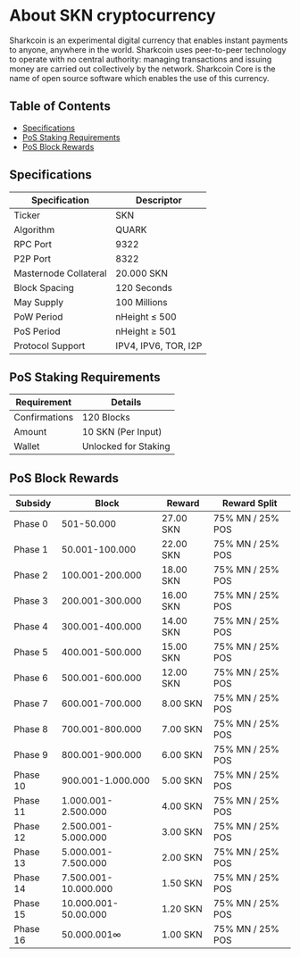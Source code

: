 About SKN cryptocurrency
=====
<p>Sharkcoin is an experimental digital currency that enables instant payments to anyone, anywhere in the world. Sharkcoin uses peer-to-peer technology to operate with no central authority: managing transactions and issuing money are carried out collectively by the network. Sharkcoin Core is the name of open source software which enables the use of this currency.</p>

## Table of Contents
- [Specifications](#specifications)
- [PoS Staking Requirements](#pos-staking-requirements)
- [PoS Block Rewards](#pos-block-rewards)

<a name="specifications"></a>
## Specifications

| Specification         | Descriptor                              |
|-----------------------|-----------------------------------------|
| Ticker                | SKN                                     |
| Algorithm             | QUARK                                   |
| RPC Port              | 9322                                    |
| P2P Port              | 8322                                    |
| Masternode Collateral | 20.000 SKN                              |
| Block Spacing         | 120 Seconds                             |
| May Supply		| 100 Millions                            |
| PoW Period            | nHeight ≤ 500                           |
| PoS Period            | nHeight ≥ 501                           |
| Protocol Support      | IPV4, IPV6, TOR, I2P                    |

<a name="pos-staking-requirements"></a>
## PoS Staking Requirements

| Requirement   | Details              |
|---------------|----------------------|
| Confirmations | 120 Blocks           |
| Amount        | 10 SKN (Per Input)  |
| Wallet        | Unlocked for Staking |

<a name="pos-block-rewards"></a>
## PoS Block Rewards

| Subsidy | Block                   | Reward      | Reward Split     | 
|---------|-----------------        |--------     |------------------|
| Phase 0 | 501-50.000              | 27.00 SKN   | 75% MN / 25% POS | 
| Phase 1 | 50.001-100.000          | 22.00 SKN   | 75% MN / 25% POS | 
| Phase 2 | 100.001-200.000         | 18.00 SKN   | 75% MN / 25% POS | 
| Phase 3 | 200.001-300.000         | 16.00 SKN   | 75% MN / 25% POS | 
| Phase 4 | 300.001-400.000         | 14.00 SKN   | 75% MN / 25% POS | 
| Phase 5 | 400.001-500.000         | 15.00 SKN   | 75% MN / 25% POS |
| Phase 6 | 500.001-600.000         | 12.00 SKN   | 75% MN / 25% POS | 
| Phase 7 | 600.001-700.000         |  8.00 SKN   | 75% MN / 25% POS | 
| Phase 8 | 700.001-800.000         |  7.00 SKN   | 75% MN / 25% POS | 
| Phase 9 | 800.001-900.000         |  6.00 SKN   | 75% MN / 25% POS | 
| Phase 10 | 900.001-1.000.000      |  5.00 SKN   | 75% MN / 25% POS |
| Phase 11 | 1.000.001-2.500.000    |  4.00 SKN   | 75% MN / 25% POS |
| Phase 12 | 2.500.001-5.000.000    |  3.00 SKN   | 75% MN / 25% POS | 
| Phase 13 | 5.000.001-7.500.000    |  2.00 SKN   | 75% MN / 25% POS |
| Phase 14 | 7.500.001-10.000.000   |  1.50 SKN   | 75% MN / 25% POS | 
| Phase 15 | 10.000.001-50.00.000   |  1.20 SKN   | 75% MN / 25% POS | 
| Phase 16 | 50.000.001∞            |  1.00 SKN   | 75% MN / 25% POS |

